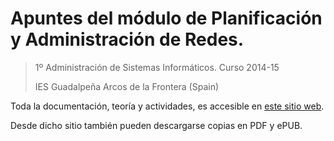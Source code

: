 # Apuntes del módulo de Planificación y Administración de Redes.

> 1º Administración de Sistemas Informáticos.
> Curso 2014-15
>
> IES Guadalpeña
> Arcos de la Frontera (Spain)

Toda la documentación, teoría y actividades, es accesible en [este sitio web](http://planificacionadministracionredes.readthedocs.io).

Desde dicho sitio también pueden descargarse copias en PDF y ePUB.
